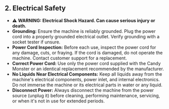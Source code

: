 ## 2\. Electrical Safety

* ⚠️ **WARNING: Electrical Shock Hazard. Can cause serious injury or death.**
* **Grounding:** Ensure the machine is reliably grounded. Plug the power cord into a properly grounded electrical outlet. Verify grounding with a socket tester if unsure.
* **Power Cord Inspection:** Before each use, inspect the power cord for any damage, cuts, or fraying. If the cord is damaged, do not operate the machine. Contact customer support for a replacement.
* **Correct Power Cord:** Use only the power cord supplied with the Candy Monster or an identical replacement recommended by the manufacturer.
* **No Liquids Near Electrical Components:** Keep all liquids away from the machine's electrical components, power inlet, and internal electronics. Do not immerse the machine or its electrical parts in water or any liquid.
* **Disconnect Power:** Always disconnect the machine from the power source (unplug it) before cleaning, performing maintenance, servicing, or when it's not in use for extended periods.